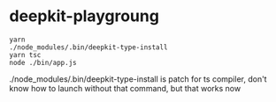 # deepkit-playgroung

```
yarn 
./node_modules/.bin/deepkit-type-install 
yarn tsc 
node ./bin/app.js
```

./node_modules/.bin/deepkit-type-install is patch for ts compiler, don't know how to launch without that command, but that works now
